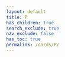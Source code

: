 ```yaml
---
layout: default
title: P
has_children: true
search_exclude: true
nav_exclude: false
has_toc: true
permalink: /cards/P/
---
```


